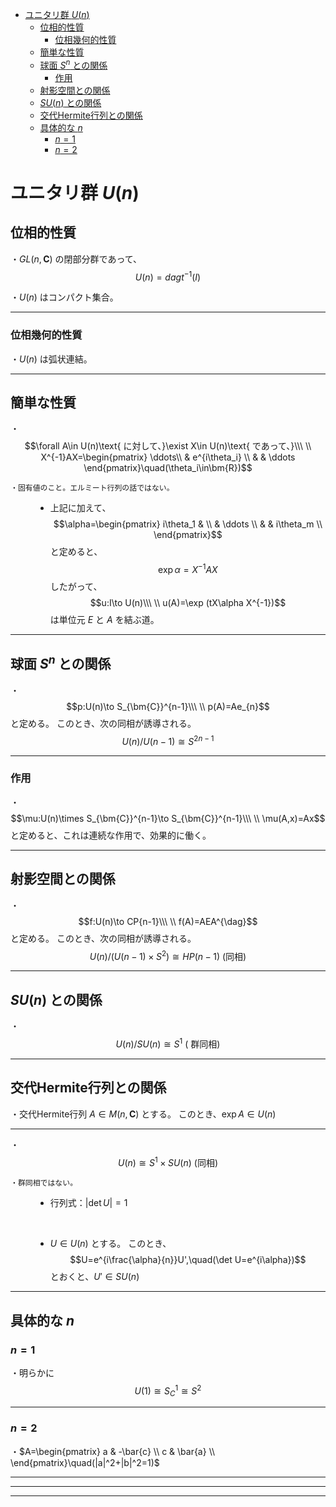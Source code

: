 
- [ユニタリ群 $U(n)$](#ユニタリ群-un)
  - [位相的性質](#位相的性質)
    - [位相幾何的性質](#位相幾何的性質)
  - [簡単な性質](#簡単な性質)
  - [球面 $S^n$ との関係](#球面-sn-との関係)
    - [作用](#作用)
  - [射影空間との関係](#射影空間との関係)
  - [$SU(n)$ との関係](#sun-との関係)
  - [交代Hermite行列との関係](#交代hermite行列との関係)
  - [具体的な $n$](#具体的な-n)
    - [$n=1$](#n1)
    - [$n=2$](#n2)



# ユニタリ群 $U(n)$

## 位相的性質

・$GL(n,\bm{C})$ の閉部分群であって、
$$U(n)=dagt^{-1}(I)$$

・$U(n)$ はコンパクト集合。

---

### 位相幾何的性質

・$U(n)$ は弧状連結。

---

## 簡単な性質

<dl><dt>

・$$\forall A\in U(n)\text{ に対して、}\exist X\in U(n)\text{ であって、}\\\ \\
X^{-1}AX=\begin{pmatrix}
\ddots\\
& e^{i\theta_i}  \\
& & \ddots
\end{pmatrix}\quad(\theta_i\in\bm{R})$$

    ・固有値のこと。エルミート行列の話ではない。

</dt><dd>

- 上記に加えて、
$$\alpha=\begin{pmatrix}
i\theta_1 &  \\
& \ddots \\
& & i\theta_m \\
\end{pmatrix}$$と定めると、
$$\exp\alpha=X^{-1}AX$$したがって、
$$u:I\to U(n)\\\ \\
u(A)=\exp (tX\alpha X^{-1})$$ は単位元 $E$ と $A$ を結ぶ道。


</dd></dl> 

---

## 球面 $S^n$ との関係

・
$$p:U(n)\to S_{\bm{C}}^{n-1}\\\ \\
p(A)=Ae_{n}$$と定める。
このとき、次の同相が誘導される。
$$U(n)/U(n-1)\cong S^{2n-1}$$

---

### 作用

・
$$\mu:U(n)\times S_{\bm{C}}^{n-1}\to S_{\bm{C}}^{n-1}\\\ \\
\mu(A,x)=Ax$$
と定めると、これは連続な作用で、効果的に働く。

---

## 射影空間との関係

・
$$f:U(n)\to CP{n-1}\\\ \\
f(A)=AEA^{\dag}$$と定める。
このとき、次の同相が誘導される。
$$U(n)/(U(n-1)\times S^2)\cong HP(n-1)\ (\text{同相})$$

---

## $SU(n)$ との関係

・$$U(n)/SU(n)\cong S^1\ (\text{ 群同相})$$


---

## 交代Hermite行列との関係

・交代Hermite行列 $A\in M(n,\bm{C})$ とする。
このとき、$\exp A\in U(n)$


---


<dl><dt>

・$$U(n)\cong S^1\times SU(n)\ (\text{同相})$$

    ・群同相ではない。

</dt><dd>

- 行列式：$|\det U|=1$
<br>

- $U\in U(n)$ とする。
このとき、$$U=e^{i\frac{\alpha}{n}}U',\quad(\det U=e^{i\alpha})$$とおくと、$U'\in SU(n)$


</dd></dl> 

---

## 具体的な $n$

### $n=1$

・明らかに$$U(1)\cong S_C^1\cong S^2$$

---

### $n=2$

・$A=\begin{pmatrix}
a & -\bar{c}    \\
c & \bar{a}    \\
\end{pmatrix}\quad(|a|^2+|b|^2=1)$

---
---
---